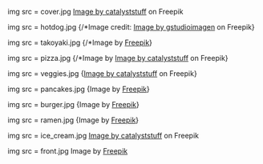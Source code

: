 img src = cover.jpg
<a href="https://www.freepik.com/free-vector/cute-shiba-inu-dog-eating-sushi-cartoon_11766628.htm#&position=0&from_view=collections">Image by catalyststuff</a> on Freepik

img src = hotdog.jpg
{/*Image credit: <a href="https://www.freepik.com/free-vector/kawaii-fast-food-cute-hotdog-cute-ketchup-mustard_5769126.htm#&position=5&from_view=collections">Image by gstudioimagen</a> on Freepik}

img src = takoyaki.jpg
{/*Image by <a href="https://www.freepik.com/free-vector/hand-drawn-flat-design-japan-food-illustration_23441848.htm#&position=1&from_view=collections">Freepik</a>}

img src = pizza.jpg
{/*Image by <a href="https://www.freepik.com/free-vector/cute-ice-cream-cone-high-five-with-pizza-cartoon-vector-icon-illustration-food-friend-isolated-flat_59986934.htm#&position=3&from_view=collections">Image by catalyststuff</a> on Freepik}

img src = veggies.jpg
{<a href="https://www.freepik.com/free-vector/cute-ice-cream-cone-high-five-with-pizza-cartoon-vector-icon-illustration-food-friend-isolated-flat_59986934.htm#&position=3&from_view=collections">Image by catalyststuff</a> on Freepik}

img src = pancakes.jpg
{Image by <a href="https://www.freepik.com/free-vector/hand-drawn-kawaii-food-collection_26386710.htm#&position=13&from_view=collections">Freepik</a>}

img src = burger.jpg
{Image by <a href="https://www.freepik.com/free-vector/hand-drawn-kawaii-food-illustration_26539820.htm#&position=14&from_view=collections">Freepik</a>}

img src = ramen.jpg
{Image by <a href="https://www.freepik.com/free-vector/hand-drawn-flat-design-japan-food-illustration_23441866.htm#&position=15&from_view=collections">Freepik</a>}

img src = ice_cream.jpg
<a href="https://www.freepik.com/free-vector/happy-cute-ice-cream-cartoon-vector-illustration-food-ice-cream-concept-isolated-flat-cartoon-style_10244723.htm#&position=8&from_view=collections">Image by catalyststuff</a> on Freepik

img src = front.jpg
Image by <a href="https://www.freepik.com/free-vector/hand-drawn-kawaii-coloring-book-illustration_31773908.htm#&position=1&from_view=collections">Freepik</a>